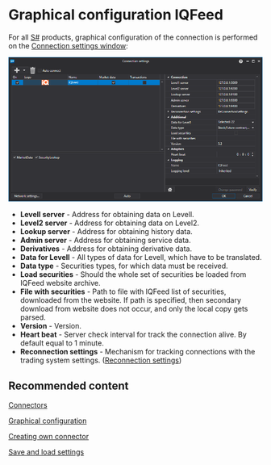 # Graphical configuration IQFeed

For all [S\#](../../../../api.md) products, graphical configuration of the connection is performed on the [Connection settings window](../../../graphical_user_interface/connection_settings_window.md):

![API GUI Settings IQFeed](../../../../../images/api_gui_settings_iqfeed.png)

- **Levell server** \- Address for obtaining data on Levell.
- **Level2 server** \- Address for obtaining data on Level2.
- **Lookup server** \- Address for obtaining history data.
- **Admin server** \- Address for obtaining service data.
- **Derivatives** \- Address for obtaining derivative data.
- **Data for Levell** \- All types of data for Levell, which have to be translated.
- **Data type** \- Securities types, for which data must be received.
- **Load securities** \- Should the whole set of securities be loaded from IQFeed website archive.
- **File with securities** \- Path to file with IQFeed list of securities, downloaded from the website. If path is specified, then secondary download from website does not occur, and only the local copy gets parsed.
- **Version** \- Version.
- **Heart beat** \- Server check interval for track the connection alive. By default equal to 1 minute.
- **Reconnection settings** \- Mechanism for tracking connections with the trading system settings. ([Reconnection settings](../../reconnection_settings.md))

## Recommended content

[Connectors](../../../connectors.md)

[Graphical configuration](../../graphical_configuration.md)

[Creating own connector](../../creating_own_connector.md)

[Save and load settings](../../save_and_load_settings.md)
